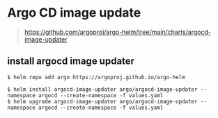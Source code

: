 # Argo CD image update

> https://github.com/argoproj/argo-helm/tree/main/charts/argocd-image-updater

## install argocd image updater

```
$ helm repo add argo https://argoproj.github.io/argo-helm

$ helm install argocd-image-updater argo/argocd-image-updater --namespace argocd --create-namespace -f values.yaml
$ helm upgrade argocd-image-updater argo/argocd-image-updater --namespace argocd --create-namespace -f values.yaml
```
